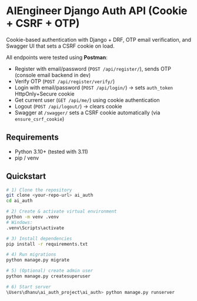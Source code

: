 # AIEngineer Django Auth API (Cookie + CSRF + OTP)

Cookie-based authentication with Django + DRF, OTP email verification, and Swagger UI that sets a CSRF cookie on load.

All endpoints were tested using **Postman**:
- Register with email/password (`POST /api/register/`), sends OTP (console email backend in dev)
- Verify OTP (`POST /api/register/verify/`)
- Login with email/password (`POST /api/login/`) → sets `auth_token` HttpOnly+Secure cookie
- Get current user (`GET /api/me/`) using cookie authentication
- Logout (`POST /api/logout/`) → clears cookie
- Swagger at `/swagger/` sets a CSRF cookie automatically (via `ensure_csrf_cookie`)

## Requirements
- Python 3.10+ (tested with 3.11)
- pip / venv

## Quickstart

```bash
# 1) Clone the repository
git clone <your-repo-url> ai_auth
cd ai_auth

# 2) Create & activate virtual environment
python -m venv .venv
# Windows:
.venv\Scripts\activate

# 3) Install dependencies
pip install -r requirements.txt

# 4) Run migrations
python manage.py migrate

# 5) (Optional) create admin user
python manage.py createsuperuser

# 6) Start server
\Users\dhanu\ai_auth_project\ai_auth> python manage.py runserver
